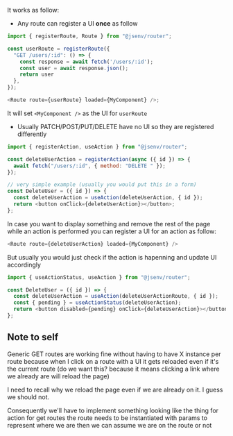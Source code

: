 It works as follow:

- Any route can register a UI **once** as follow

```js
import { registerRoute, Route } from "@jsenv/router";

const userRoute = registerRoute({
  "GET /users/:id": () => {
    const response = await fetch('/users/:id');
    const user = await response.json();
    return user
  },
});

<Route route={userRoute} loaded={MyComponent} />;
```

It will set `<MyComponent />` as the UI for `userRoute`

- Usually PATCH/POST/PUT/DELETE have no UI so they are registered differently

```js
import { registerAction, useAction } from "@jsenv/router";

const deleteUserAction = registerAction(async ({ id }) => {
  await fetch("/users/:id", { method: "DELETE " });
});

// very simple example (usually you would put this in a form)
const DeleteUser = ({ id }) => {
  const deleteUserAction = useAction(deleteUserAction, { id });
  return <button onClick={deleteUserAction}></button>;
};
```

In case you want to display something and remove the rest of the page while an action is performed you can register a UI for an action as follow:

```js
<Route route={deleteUserAction} loaded={MyComponent} />
```

But usually you would just check if the action is hapenning and update UI accordingly

```js
import { useActionStatus, useAction } from "@jsenv/router";

const DeleteUser = ({ id }) => {
  const deleteUserAction = useAction(deleteUserActionRoute, { id });
  const { pending } = useActionStatus(deleteUserAction);
  return <button disabled={pending} onClick={deleteUserAction}></button>;
};
```

## Note to self

Generic GET routes are working fine without having to have X instance per route because
when I click on a route with a UI it gets reloaded even if it's the current route
(do we want this? because it means clicking a link where we already are will reload the page)

I need to recall why we reload the page even if we are already on it. I guess we should not.

Consequently we'll have to implement something looking like the thing for action for get routes
the route needs to be instantiated with params to represent where we are
then we can assume we are on the route or not

